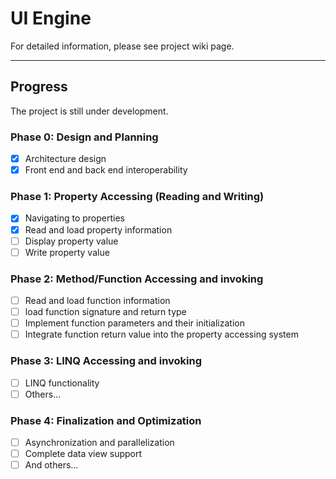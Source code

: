 # UI Engine

For detailed information, please see project wiki page. 

---

## Progress
The project is still under development. 

### Phase 0: Design and Planning

- [x] Architecture design
- [x] Front end and back end interoperability

### Phase 1: Property Accessing (Reading and Writing)

- [x] Navigating to properties
- [x] Read and load property information
- [ ] Display property value
- [ ] Write property value

### Phase 2: Method/Function Accessing and invoking

- [ ] Read and load function information
- [ ] load function signature and return type
- [ ] Implement function parameters and their initialization
- [ ] Integrate function return value into the property accessing system

### Phase 3: LINQ Accessing and invoking

- [ ] LINQ functionality
- [ ] Others...

### Phase 4: Finalization and Optimization

- [ ] Asynchronization and parallelization
- [ ] Complete data view support
- [ ] And others...
